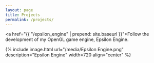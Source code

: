 ```yaml
---
layout: page
title: Projects
permalink: /projects/
---
```



<eps><a href="{{ "/epsilon_engine" | prepend: site.baseurl }}">Follow the development of my OpenGL game engine, Epsilon Engine.</a></eps>

{% include image.html url="/media/Epsilon Engine.png" description="Epsilon Engine" width=720 align="center" %}
